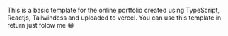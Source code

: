 This is a basic template for the online portfolio created using TypeScript, Reactjs, Tailwindcss and uploaded to vercel. You can use this template in return just folow me 😁
